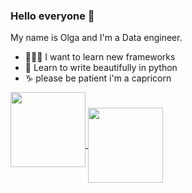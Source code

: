 ### Hello everyone 👋

My name is Olga and I'm a Data engineer.

- 👷🏻‍♀️ I want to learn new frameworks
- 🐍 Learn to write beautifully in python
- ♑️ please be patient i'm a capricorn

<div>
  <a href="https://github-readme-stats-nu-sandy.vercel.app/api/top-langs/?username=ol-pg&layout=compact&hide=jupyter%20notebook">
    <img align="center" height="120" style="margin-bottom: 50px" src="https://github-readme-stats.vercel.app/api/top-langs/?username=ol-pg&layout=compact&hide=jupyter%20notebook"/>
  </a>
  
  <a href="https://github-readme-stats-nu-sandy.vercel.app/api?username=ol-pg&show_icons=true&hide=issues">
  <img align="center" height="120" src="https://github-readme-stats.vercel.app/api?username=ol-pg&show_icons=true&hide=issues"/>
  </a>
</div>
